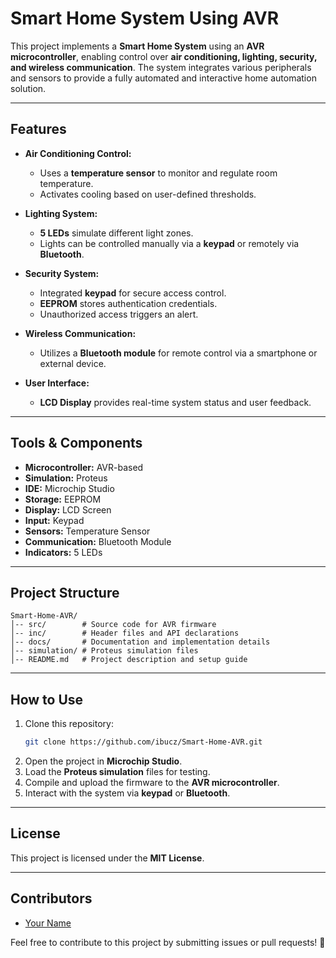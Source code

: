 # Smart Home System Using AVR

This project implements a **Smart Home System** using an **AVR microcontroller**, enabling control over **air conditioning, lighting, security, and wireless communication**. The system integrates various peripherals and sensors to provide a fully automated and interactive home automation solution.

---

## Features

- **Air Conditioning Control:**
  - Uses a **temperature sensor** to monitor and regulate room temperature.
  - Activates cooling based on user-defined thresholds.

- **Lighting System:**
  - **5 LEDs** simulate different light zones.
  - Lights can be controlled manually via a **keypad** or remotely via **Bluetooth**.

- **Security System:**
  - Integrated **keypad** for secure access control.
  - **EEPROM** stores authentication credentials.
  - Unauthorized access triggers an alert.

- **Wireless Communication:**
  - Utilizes a **Bluetooth module** for remote control via a smartphone or external device.

- **User Interface:**
  - **LCD Display** provides real-time system status and user feedback.
  
---

## Tools & Components

- **Microcontroller:** AVR-based
- **Simulation:** Proteus
- **IDE:** Microchip Studio
- **Storage:** EEPROM
- **Display:** LCD Screen
- **Input:** Keypad
- **Sensors:** Temperature Sensor
- **Communication:** Bluetooth Module
- **Indicators:** 5 LEDs

---

## Project Structure

```
Smart-Home-AVR/
│-- src/        # Source code for AVR firmware
│-- inc/        # Header files and API declarations
│-- docs/       # Documentation and implementation details
│-- simulation/ # Proteus simulation files
│-- README.md   # Project description and setup guide
```

---

## How to Use

1. Clone this repository:
   ```sh
   git clone https://github.com/ibucz/Smart-Home-AVR.git
   ```
2. Open the project in **Microchip Studio**.
3. Load the **Proteus simulation** files for testing.
4. Compile and upload the firmware to the **AVR microcontroller**.
5. Interact with the system via **keypad** or **Bluetooth**.

---

## License

This project is licensed under the **MIT License**.

---

## Contributors
- [Your Name](https://github.com/ibucz)

Feel free to contribute to this project by submitting issues or pull requests! 🚀

